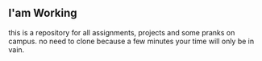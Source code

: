 <h2>I'am Working</h2>


this is a repository for all assignments, projects and some pranks on campus. no need to clone because a few minutes your time will only be in vain.
